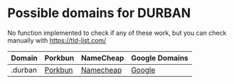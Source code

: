 # Possible domains for DURBAN

No function implemented to check if any of these work, but you can check manually with https://tld-list.com/

| Domain | Porkbun | NameCheap | Google Domains |
|---|---|---|---|
| .durban | [Porkbun](https://porkbun.com/checkout/search?prb=e814663da1&tlds=&idnLanguage=&search=search&q=.durban) | [Namecheap](https://www.namecheap.com/domains/registration/results/?domain=.durban) | [Google](https://domains.google.com/registrar/search?searchTerm=.durban) |

